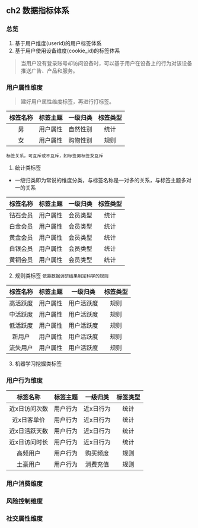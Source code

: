 

## ch2 数据指标体系

### 总览
1. 基于用户维度(userid)的用户标签体系
2. 基于用户使用设备维度(cookie_id)的标签体系
> 当用户没有登录账号却访问设备时，可以基于用户在设备上的行为对该设备推送广告、产品和服务。

### 用户属性维度
> 建好用户属性维度标签，再进行打标签。

| 标签名称 | 标签主题 | 一级归类 | 标签类型 |
| :---: | :---: | :---: | :---: |
| 男 | 用户属性 | 自然性别 | 统计 |
| 女 | 用户属性 | 购物性别 | 规则 |

`标签关系，可互斥或不互斥，如标签男标签女互斥`

1. 统计类标签
- 一级归类即为常说的维度分类，与标签名称是一对多的关系，与标签主题多对一的关系

| 标签名称 | 标签主题 | 一级归类 | 标签类型 |
| :---: | :---: | :---: | :---: |
| 钻石会员 | 用户属性 | 会员类型 | 统计 |
| 白金会员 | 用户属性 | 会员类型 | 统计 |
| 黄金会员 | 用户属性 | 会员类型 | 统计 |
| 白银会员 | 用户属性 | 会员类型 | 统计 |
| 黄铜会员 | 用户属性 | 会员类型 | 统计 |


2. 规则类标签
`依靠数据调研结果制定科学的规则`

| 标签名称 | 标签主题 | 一级归类 | 标签类型 |
| :---: | :---: | :---: | :---: |
| 高活跃度 | 用户属性 | 用户活跃度 | 规则 |
| 中活跃度 | 用户属性 | 用户活跃度 | 规则 |
| 低活跃度 | 用户属性 | 用户活跃度 | 规则 |
| 新用户 | 用户属性 | 用户活跃度 | 规则 |
| 流失用户 | 用户属性 | 用户活跃度 | 规则 |

3. 机器学习挖掘类标签

### 用户行为维度


| 标签名称 | 标签主题 | 一级归类 | 标签类型 |
| :---: | :---: | :---: | :---: |
| 近x日访问次数 | 用户行为 | 近x日行为 | 统计 |
| 近x日客单价 | 用户行为 | 近x日行为 | 统计 |
| 近x日活跃天数 | 用户行为 | 近x日行为 | 统计 |
| 近x日访问时长 | 用户行为 | 近x日行为 | 统计 |
| 高频用户 | 用户行为 | 购买频度 | 规则 |
| 土豪用户 | 用户行为 | 消费充值 | 规则 |


### 用户消费维度

### 风险控制维度

### 社交属性维度





